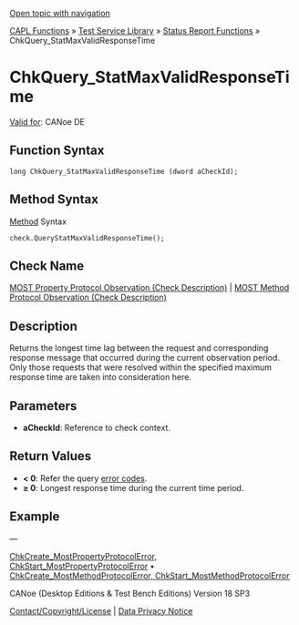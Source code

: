 [Open topic with navigation](../../../../../CANoeDEFamily.htm#Topics/CAPLFunctions/Test/Functions/CAPLfunctionChkQueryStatMaxValidResponseTime.md)

[CAPL Functions](../../CAPLfunctions.md) » [Test Service Library](../CAPLfunctionsTSLOverview.md) » [Status Report Functions](../CAPLfunctionsTSLStatusReportFunctions.md) » ChkQuery_StatMaxValidResponseTime

# ChkQuery_StatMaxValidResponseTime

[Valid for](../../../Shared/FeatureAvailability.md): CANoe DE

## Function Syntax

```
long ChkQuery_StatMaxValidResponseTime (dword aCheckId);
```

## Method Syntax

[Method](../../../Shared/CAPL/General/ClassesAndObjects.md) Syntax

```
check.QueryStatMaxValidResponseTime();
```

## Check Name

[MOST Property Protocol Observation (Check Description)](../../../TestCommands/CheckDescriptions/CDMOSTPropertyProtocolObservation.md) | [MOST Method Protocol Observation (Check Description)](../../../TestCommands/CheckDescriptions/CDMOSTMethodProtocolObservation.md)

## Description

Returns the longest time lag between the request and corresponding response message that occurred during the current observation period. Only those requests that were resolved within the specified maximum response time are taken into consideration here.

## Parameters

- **aCheckId**: Reference to check context.

## Return Values

- **< 0**: Refer the query [error codes](../CAPLfunctionsTSLErrorCodes.md).
- **≥ 0**: Longest response time during the current time period.

## Example

—

[ChkCreate_MostPropertyProtocolError, ChkStart_MostPropertyProtocolError](CAPLfunctionChkCreateMostPropertyProtocolError.md) • [ChkCreate_MostMethodProtocolError, ChkStart_MostMethodProtocolError](CAPLfunctionChkCreateMostMethodProtocolError.md)

CANoe (Desktop Editions & Test Bench Editions) Version 18 SP3

[Contact/Copyright/License](../../../Shared/ContactCopyrightLicense.md) | [Data Privacy Notice](https://www.vector.com/int/en/company/get-info/privacy-policy/)
